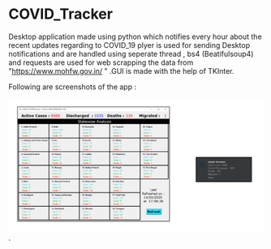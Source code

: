 # COVID_Tracker

Desktop application made using python which notifies every hour about the recent updates regarding to COVID_19 plyer is used for sending Desktop notifications and are handled using seperate thread , bs4 (Beatifulsoup4) and requests are used for web scrapping the data from "https://www.mohfw.gov.in/ " .GUI is made with the help of TKInter.


Following are screenshots of the app : 

<img src="https://raw.githubusercontent.com/RajGorhekar/COVID_tracker/master/ss1.png" width ="900"  />.
